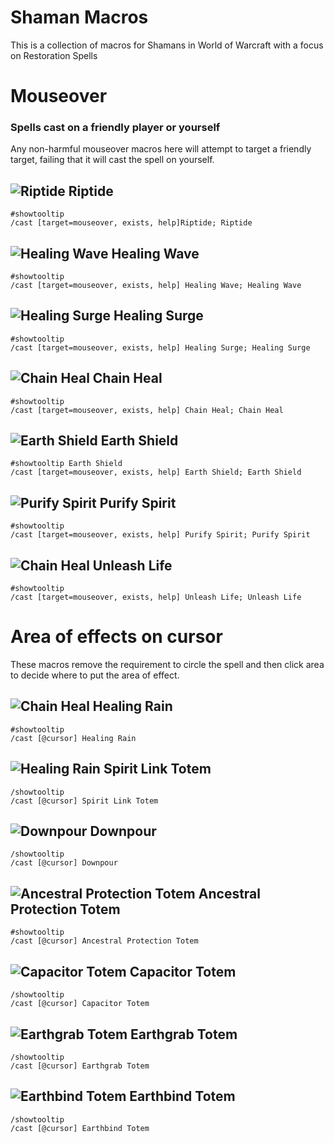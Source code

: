 # Shaman Macros

This is a collection of macros for Shamans in World of Warcraft with a focus on Restoration Spells


# Mouseover

### Spells cast on a friendly player or yourself

Any non-harmful mouseover macros here will attempt to target a friendly target, failing that it will cast the spell on yourself.

## ![Riptide](https://wow.zamimg.com/images/wow/icons/large/spell_nature_riptide.jpg) Riptide

```
#showtooltip
/cast [target=mouseover, exists, help]Riptide; Riptide
```

## ![Healing Wave](https://wow.zamimg.com/images/wow/icons/large/spell_nature_healingwavelesser.jpg)  Healing Wave

```
#showtooltip
/cast [target=mouseover, exists, help] Healing Wave; Healing Wave
```

## ![Healing Surge](https://wow.zamimg.com/images/wow/icons/large/spell_nature_healingway.jpg)  Healing Surge

```
#showtooltip
/cast [target=mouseover, exists, help] Healing Surge; Healing Surge

```

## ![Chain Heal](https://wow.zamimg.com/images/wow/icons/large/spell_nature_healingwavegreater.jpg) Chain Heal

```
#showtooltip
/cast [target=mouseover, exists, help] Chain Heal; Chain Heal
```

## ![Earth Shield](https://wow.zamimg.com/images/wow/icons/large/spell_nature_skinofearth.jpg) Earth Shield

```
#showtooltip Earth Shield
/cast [target=mouseover, exists, help] Earth Shield; Earth Shield
```

## ![Purify Spirit](https://wow.zamimg.com/images/wow/icons/large/ability_shaman_cleansespirit.jpg) Purify Spirit

```
#showtooltip
/cast [target=mouseover, exists, help] Purify Spirit; Purify Spirit
```

## ![Chain Heal](https://wow.zamimg.com/images/wow/icons/large/spell_nature_healingwavegreater.jpg) Unleash Life

```
#showtooltip
/cast [target=mouseover, exists, help] Unleash Life; Unleash Life
```

# Area of effects on cursor

These macros remove the requirement to circle the spell and then click area to decide where to put the area of effect.

## ![Chain Heal](https://wow.zamimg.com/images/wow/icons/large/spell_nature_healingwavegreater.jpg)  Healing Rain

```
#showtooltip
/cast [@cursor] Healing Rain
```

## ![Healing Rain](https://wow.zamimg.com/images/wow/icons/large/spell_nature_giftofthewaterspirit.jpg)  Spirit Link Totem

```
/showtooltip
/cast [@cursor] Spirit Link Totem
```

## ![Downpour](https://wow.zamimg.com/images/wow/icons/large/ability_mage_waterjet.jpg)  Downpour

```
/showtooltip
/cast [@cursor] Downpour
```

## ![Ancestral Protection Totem](https://wow.zamimg.com/images/wow/icons/large/spell_nature_reincarnation.jpg)  Ancestral Protection Totem

```
#showtooltip
/cast [@cursor] Ancestral Protection Totem
```

## ![Capacitor Totem](https://wow.zamimg.com/images/wow/icons/large/spell_nature_brilliance.jpg)  Capacitor Totem

```
/showtooltip
/cast [@cursor] Capacitor Totem
```

## ![Earthgrab Totem](https://wow.zamimg.com/images/wow/icons/large/spell_nature_stranglevines.jpg)  Earthgrab Totem

```
/showtooltip
/cast [@cursor] Earthgrab Totem
```

## ![Earthbind Totem](https://wow.zamimg.com/images/wow/icons/large/spell_nature_strengthofearthtotem02.jpg)  Earthbind Totem

```
/showtooltip
/cast [@cursor] Earthbind Totem
```